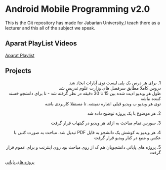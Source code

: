 # Android Mobile Programming v2.0

This is the Git repository has made for Jabarian University,I teach there as a lecturer and this all of the subject we speak.

## Aparat PlayList Videos
[Aparat Playlist](https://www.aparat.com/playlist/605154)   

## Projects

<p dir='rtl' align='right'>
1. برای هر درس یک پلی لیست توی آپارات ایجاد شد<br/>
دروس کاملا مطابق سرفصل های وزارت علوم تدریس شد <br/> 
طول هر ویدیو ادیت شده بین 15 تا 30 دقیقه در نظر گرفته شد - تا برای دانشجو خسته کننده نباشه<br/>
توی هر ویدیو ب ویدیو قبلی اشاره نمیشه. تا مستقلا کاربردی باشه<br/>
</p>
<p dir='rtl' align='right'>
2. هر موضوع با یک پروژه توضیح داده شد
</p>
<p dir='rtl' align='right'>
3. سورس تمام مباحث به ازای هر ویدیو در گیتهاب قرار گرفت
</p>
<p dir='rtl' align='right'>
4. هر ویدیو به کوشش یک دانشجو به فایل PDF تبدیل شد. مباحث به صورت کتبی با عکس و منبع در کنار ویدیو قرار گرفت
</p>
<p dir='rtl' align='right'>
5. پروژه های پایانی دانشجویان هم ک از روی مباحث بود روی اینترنت و برای عموم قرار گرفت  

[پروژه های پایانی](https://github.com/peymanmajidi/Android-Programming-2/tree/master/Final%20Projects)
</p> 
